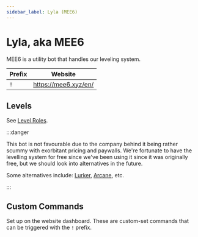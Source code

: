 ```yaml
---
sidebar_label: Lyla (MEE6)
---
```


# Lyla, aka MEE6

MEE6 is a utility bot that handles our leveling system. 

| Prefix | Website              |
| ------ | -------------------- |
| `!`    | https://mee6.xyz/en/ |


## Levels

See [Level Roles](../server-layout/roles/activity-roles#level-roles).

:::danger

This bot is not favourable due to the company behind it being rather scummy with exorbitant pricing and paywalls. We're fortunate to have the levelling system for free since we've been using it since it was originally free, but we should look into alternatives in the future. 

Some alternatives include: [Lurker](https://lurkr.gg/), [Arcane](https://arcane.bot/), etc.

:::

## Custom Commands

Set up on the website dashboard. These are custom-set commands that can be triggered with the `!` prefix. 
